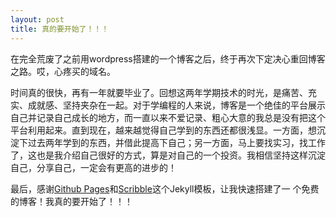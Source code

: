 ```yaml
---
layout: post
title: 真的要开始了！！！
---
```

在完全荒废了之前用wordpress搭建的一个博客之后，终于再次下定决心重回博客之路。哎，心疼买的域名。

时间真的很快，再有一年就要毕业了。回想这两年学期技术的时光，是痛苦、充实、成就感、坚持夹杂在一起。对于学编程的人来说，博客是一个绝佳的平台展示自己并记录自己成长的地方，而一直以来不爱记录、粗心大意的我总是没有把这个平台利用起来。直到现在，越来越觉得自己学到的东西还都很浅显。一方面，想沉淀下过去两年学到的东西，并借此提高下自己；另一方面，马上要找实习，找工作了，这也是我介绍自己很好的方式，算是对自己的一个投资。我相信坚持这样沉淀自己，分享自己，一定会有更高的进步的！

最后，感谢[Github Pages](https://pages.github.com/)和[Scribble](https://github.com/muan/scribble)这个Jekyll模板，让我快速搭建了一
个免费的博客！我真的要开始了！！！
